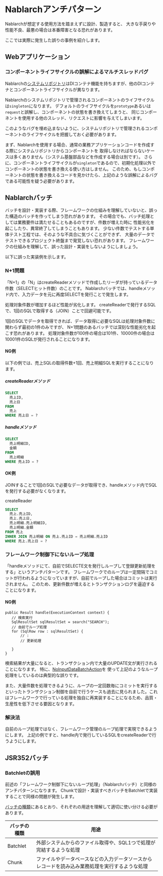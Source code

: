 # Nablarchアンチパターン

Nablarchが想定する使用方法を踏まえずに設計、製造すると、
大きな手戻りや性能不良、最悪の場合は本番障害となる恐れがあります。

ここでは実際に発生した誤りの事例を紹介します。

## Webアプリケーション

### コンポーネントライフサイクルの誤解によるマルチスレッドバグ

Nablarchの[システムリポジトリ](https://nablarch.github.io/docs/LATEST/doc/application_framework/application_framework/libraries/repository.html#repository)はDIコンテナ機能を持ちますが、他のDIコンテナとコンポーネントライフサイクルが異なります。

Nablarchのシステムリポジトリで管理されるコンポーネントのライフサイクルは`singleton`になります。
デフォルトのライフサイクルを`prototype`あるいは`request`と誤解し、コンポーネントの状態を書き換えてしまうと、
同じコンポーネントを使用する他のスレッド、リクエストに影響を与えてしまいます。

このようなバグを埋め込まないように、システムリポジトリで管理されるコンポーネントのライフサイクルを把握しておく必要があります。

まず、Nablarchを使用する場合、通常の業務アプリケーションコードを作成する際にシステムリポジトリからコンポーネントを
取得しなければならないケースは多くありません（システム基盤部品などを作成する場合は別です）。
さらに、コンポーネントライフサイクルが`singleton`であるので、初期化処理以外でコンポーネントの状態を書き換える使い方はしません。
このため、もしコンポーネントの状態を書き換えるコードを見かけたら、上記のような誤解によるバグである可能性を疑う必要があります。

## Nablarchバッチ

バッチを設計・実装する際、フレームワークの仕組みを理解していないと、誤った構造のバッチを作ってしまう恐れがあります。
その場合でも、バッチ処理としては業務要件は満たせることもあるのですが、件数が増えた時に
性能劣化を起こしたり、異常終了してしまうこともあります。
少ない件数でテストする単体テスト工程では、そのような不具合に気づくことができず、
大量のデータでテストできるプロジェクト終盤まで発覚しない恐れがあります。
フレームワークの仕組みを理解して、誤った設計・実装をしないようにしましょう。

以下に誤った実装例を示します。

### N+1問題

「N+1」の「N」はcreateReaderメソッドで作成したリーダが持っているデータ件数（SELECTヒット件数）のことです。
Nablarchバッチでは、handleメソッド内で、入力データを元に再度SELECTを発行ことで発生します。

処理対象件数が増加するほど性能が劣化します。
createReaderで発行するSQLで、1回のSQLで取得する（JOIN）ことで回避可能です。

1回のSQLでデータを取得できれば、データ取得に必要なSQLは処理対象件数に関わらず最初の1件のみですが、
N+1問題のあるバッチでは深刻な性能劣化を起こす恐れがあります。
処理対象件数が100件の場合は101件、10000件の場合は10001件のSQLが発行されることになります。


#### NG例

以下の例では、売上SQLの取得件数+1回、売上明細SQLを実行することになります。

##### createReaderメソッド

```sql
SELECT
  売上ID,
  売上日
FROM
  売上
WHERE 売上日 = ?
```

##### handleメソッド

```sql
SELECT
  売上明細ID,
  金額
FROM
  売上明細
WHERE 売上ID = ?
```


#### OK例

JOINすることで1回のSQLで必要なデータが取得でき、handleメソッド内でSQLを発行する必要がなくなります。

createReader
```sql
SELECT
  売上.売上ID,
  売上.売上日,
  売上明細.売上明細ID,
  売上明細.金額
FROM 売上
INNER JOIN 売上明細 ON 売上.売上ID = 売上明細.売上ID
WHERE 売上.売上日 = ?
```

### フレームワーク制御下にないループ処理

「handleメソッドにて、自前でSELECTE文を発行しループして登録更新処理をする」というアンチパターンです。
フレームワークでのループは一定間隔でコミットが行われるようになっていますが、自前でループした場合はコミットは実行されません。
このため、更新件数が増えるとトランザクションログを逼迫することになります。

#### NG例

``` {.java}
public Result handle(ExecutionContext context) {
   // 検索実行
   SqlResultSet sqlResultSet = search("SEARCH");
   // 自前でループ処理
   for (SqlRow row : sqlResultSet) {
       // :
       // 更新処理

   }
}
```


検索結果が大量になると、トランザクション内で大量のUPDATE文が実行されることになります。
特に、[NoInputDataBatchAction](https://nablarch.github.io/docs/LATEST/javadoc/nablarch/fw/action/NoInputDataBatchAction.html)を
使って上記のようなループ処理をしているのは典型的な誤りです。


また、大量件数を処理できるように、ループの一定回数毎にコミットを実行するといったトランザクション制御を自前で行うケースも過去に見られました。これはフレームワークで行っている処理を独自に再実装することになるため、品質・生産性を低下させる要因となります。


### 解決法

自前のループ処理ではなく、フレームワーク管理のループ処理で実現できるようにします。
上記の例ですと、handle内で発行しているSQLをcreateReaderで行うようにします。


## JSR352バッチ


### Batchletの誤用

前述の「フレームワーク制御下にないループ処理」（Nablarchバッチ）と同様のアンチパターンになります。
Chunkで設計・実装すべきバッチをBatchletで実装することで同様の問題が発生します。

[バッチの種類](https://nablarch.github.io/docs/LATEST/doc/application_framework/application_framework/batch/jsr352/architecture.html#jsr352-batch-type)にあるとおり、それぞれの用途を理解して適切に使い分ける必要があります。

| バッチの種類 | 用途                                                                                           |
|--------------|------------------------------------------------------------------------------------------------|
| Batchlet     | 外部システムからのファイル取得や、SQL1つで処理が完結するような処理                             |
| Chunk        | ファイルやデータベースなどの入力データソースからレコードを読み込み業務処理を実行するような処理 |

